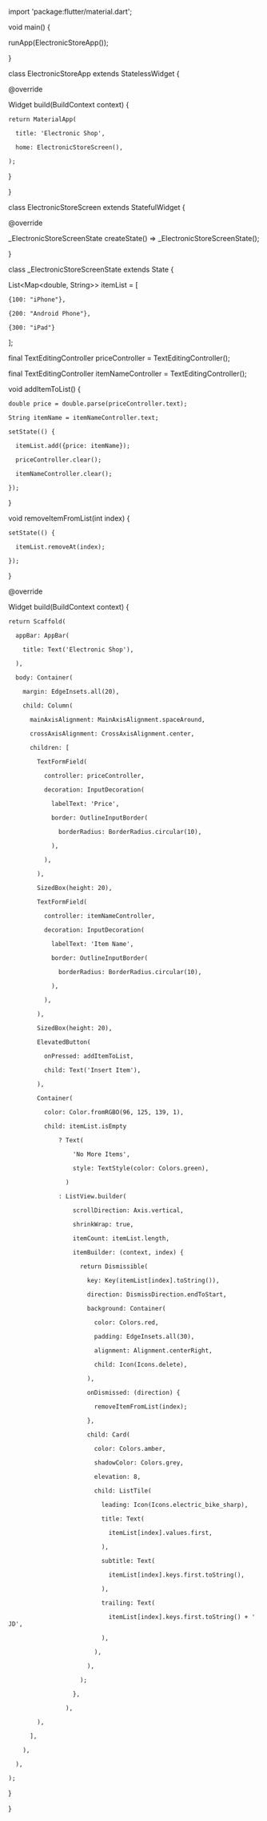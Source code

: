 import 'package:flutter/material.dart';

void main() {

  runApp(ElectronicStoreApp());

}

class ElectronicStoreApp extends StatelessWidget {

  @override

  Widget build(BuildContext context) {

    return MaterialApp(

      title: 'Electronic Shop',

      home: ElectronicStoreScreen(),

    );

  }

}

class ElectronicStoreScreen extends StatefulWidget {

  @override

  _ElectronicStoreScreenState createState() => _ElectronicStoreScreenState();

}

class _ElectronicStoreScreenState extends State<ElectronicStoreScreen> {

  List<Map<double, String>> itemList = [

    {100: "iPhone"},

    {200: "Android Phone"},

    {300: "iPad"}

  ];

  final TextEditingController priceController = TextEditingController();

  final TextEditingController itemNameController = TextEditingController();

  void addItemToList() {

    double price = double.parse(priceController.text);

    String itemName = itemNameController.text;

    setState(() {

      itemList.add({price: itemName});

      priceController.clear();

      itemNameController.clear();

    });

  }

  void removeItemFromList(int index) {

    setState(() {

      itemList.removeAt(index);

    });

  }

  @override

  Widget build(BuildContext context) {

    return Scaffold(

      appBar: AppBar(

        title: Text('Electronic Shop'),

      ),

      body: Container(

        margin: EdgeInsets.all(20),

        child: Column(

          mainAxisAlignment: MainAxisAlignment.spaceAround,

          crossAxisAlignment: CrossAxisAlignment.center,

          children: [

            TextFormField(

              controller: priceController,

              decoration: InputDecoration(

                labelText: 'Price',

                border: OutlineInputBorder(

                  borderRadius: BorderRadius.circular(10),

                ),

              ),

            ),

            SizedBox(height: 20),

            TextFormField(

              controller: itemNameController,

              decoration: InputDecoration(

                labelText: 'Item Name',

                border: OutlineInputBorder(

                  borderRadius: BorderRadius.circular(10),

                ),

              ),

            ),

            SizedBox(height: 20),

            ElevatedButton(

              onPressed: addItemToList,

              child: Text('Insert Item'),

            ),

            Container(

              color: Color.fromRGBO(96, 125, 139, 1),

              child: itemList.isEmpty

                  ? Text(

                      'No More Items',

                      style: TextStyle(color: Colors.green),

                    )

                  : ListView.builder(

                      scrollDirection: Axis.vertical,

                      shrinkWrap: true,

                      itemCount: itemList.length,

                      itemBuilder: (context, index) {

                        return Dismissible(

                          key: Key(itemList[index].toString()),

                          direction: DismissDirection.endToStart,

                          background: Container(

                            color: Colors.red,

                            padding: EdgeInsets.all(30),

                            alignment: Alignment.centerRight,

                            child: Icon(Icons.delete),

                          ),

                          onDismissed: (direction) {

                            removeItemFromList(index);

                          },

                          child: Card(

                            color: Colors.amber,

                            shadowColor: Colors.grey,

                            elevation: 8,

                            child: ListTile(

                              leading: Icon(Icons.electric_bike_sharp),

                              title: Text(

                                itemList[index].values.first,

                              ),

                              subtitle: Text(

                                itemList[index].keys.first.toString(),

                              ),

                              trailing: Text(

                                itemList[index].keys.first.toString() + ' JD',

                              ),

                            ),

                          ),

                        );

                      },

                    ),

            ),

          ],

        ),

      ),

    );

  }

}
